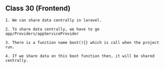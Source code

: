 ## **Class 30 (Frontend)**

    1. We can share data centrally in laravel. 
    
    2. To share data centrally, we have to go app/Providers/appServiceProvider
    
    3. There is a function name boot(){} which is call when the project run.
    
    4. If we share data on this boot function then, it will be shared centrally.
    